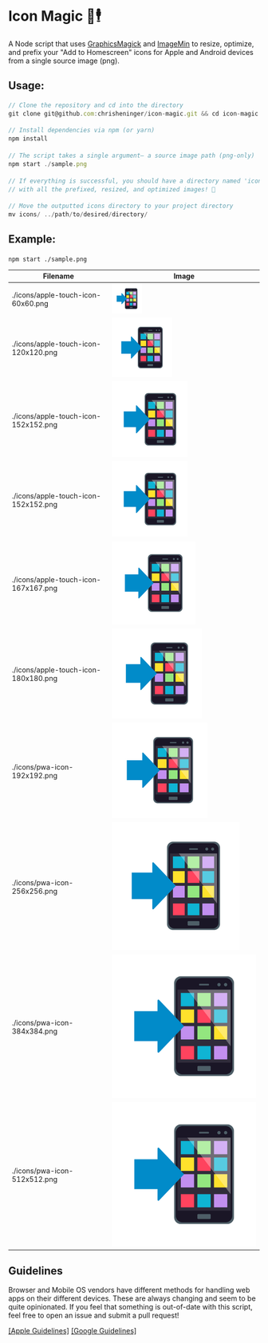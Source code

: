 # Icon Magic 📲🕴
A Node script that uses [GraphicsMagick](http://aheckmann.github.io/gm/docs.html) and [ImageMin](https://github.com/imagemin/imagemin) to resize, optimize, and prefix your "Add to Homescreen" icons for Apple and Android devices from a single source image (png).

## Usage:
```js
// Clone the repository and cd into the directory
git clone git@github.com:chrisheninger/icon-magic.git && cd icon-magic

// Install dependencies via npm (or yarn)
npm install

// The script takes a single argument– a source image path (png-only)
npm start ./sample.png

// If everything is successful, you should have a directory named 'icons'
// with all the prefixed, resized, and optimized images! 🎉

// Move the outputted icons directory to your project directory
mv icons/ ../path/to/desired/directory/
```


## Example:
`npm start ./sample.png`

| Filename                             | Image                                                    |
| ------------------------------------ | -------------------------------------------------------- |
| ./icons/apple-touch-icon-60x60.png   | ![apple-touch-60](./icons/apple-touch-icon-60x60.png)    |
| ./icons/apple-touch-icon-120x120.png | ![apple-touch-120](./icons/apple-touch-icon-120x120.png) |
| ./icons/apple-touch-icon-152x152.png | ![apple-touch-152](./icons/apple-touch-icon-152x152.png) |
| ./icons/apple-touch-icon-152x152.png | ![apple-touch-152](./icons/apple-touch-icon-152x152.png) |
| ./icons/apple-touch-icon-167x167.png | ![apple-touch-167](./icons/apple-touch-icon-167x167.png) |
| ./icons/apple-touch-icon-180x180.png | ![apple-touch-180](./icons/apple-touch-icon-180x180.png) |
| ./icons/pwa-icon-192x192.png         | ![pwa-192](./icons/pwa-icon-192x192.png)                 |
| ./icons/pwa-icon-256x256.png         | ![pwa-256](./icons/pwa-icon-256x256.png)                 |
| ./icons/pwa-icon-384x384.png         | ![pwa-384](./icons/pwa-icon-384x384.png)                 |
| ./icons/pwa-icon-512x512.png         | ![pwa-512](./icons/pwa-icon-512x512.png)                 |


## Guidelines

Browser and Mobile OS vendors have different methods for handling web apps on their different devices. These are always changing and seem to be quite opinionated. If you feel that something is out-of-date with this script, feel free to open an issue and submit a pull request!

[[Apple Guidelines]](https://developer.apple.com/library/content/documentation/AppleApplications/Reference/SafariWebContent/ConfiguringWebApplications/ConfiguringWebApplications.html) [[Google Guidelines]](https://developers.google.com/web/fundamentals/design-and-ui/browser-customization/#provide_great_icons_tiles)
